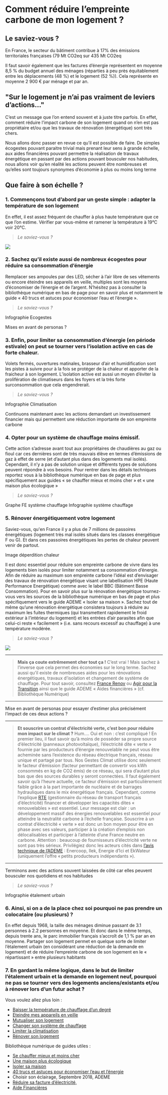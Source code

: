 # **Comment réduire l’empreinte carbone de mon logement ?**

## Le saviez-vous ?
En France, le secteur du bâtiment contribue à 17% des émissions territoriales françaises (79 Mt CO2eq sur 435 Mt CO2eq

 
Il faut savoir également que les factures d’énergie représentent en moyenne 8,5 % du budget annuel des ménages (réparties à peu près équitablement entre les déplacements (48 %) et le logement (52 %)). Cela représente en moyenne 2 900 € par ménage et par an.

## **"Sur le logement je n’ai pas vraiment de leviers d’actions…"**
C’est un message que l’on entend souvent et à juste titre parfois. En effet, comment réduire l’impact carbone de son logement quand on n’en est pas propriétaire et/ou que les travaux de rénovation (énergétique) sont très chers.

Nous allons donc passer en revue ce qu’il est possible de faire. De simples écogestes pouvant paraitre trivial mais prenant leur sens à grande échelle, aux aides financières pouvant permettre la réalisation de travaux énergétique en passant par des actions pouvant bousculer nos habitudes, nous allons voir qu’en réalité les actions peuvent être nombreuses et qu’elles sont toujours synonymes d’économie à plus ou moins long terme

## **Que faire à son échelle ?** 

### 1. Commençons tout d’abord par un geste simple : **adapter la température de son logement**

En effet, il est assez fréquent de chauffer à plus haute température que ce que l’on estime. Vérifier par vous-même et ramener la température à 19°C voir 20°C.

> _Le saviez-vous ?_
> 
![](https://ecolab-data.netlify.app/images/Chiffres-cles_limiter_temperature_logement.png)

### 2. Sachez qu’il existe aussi de nombreux écogestes pour réduire sa consommation d’énergie

Remplacer ses ampoules par des LED, sécher à l’air libre de ses vêtements ou encore éteindre ses appareils en veille, multiples sont les moyens d’économiser de l’énergie et de l’argent. N’hésitez pas à consulter la bibliothèque numérique en bas de page pour en savoir plus et notamment le guide « 40 trucs et astuces pour économiser l’eau et l’énergie ».

> _Le saviez-vous ?_
> 
Infographie Ecogestes

Mises en avant de personas ? 

### 3. Enfin, pour limiter sa consommation d’énergie (en période estivale) on peut **se tourner vers l’isolation active en cas de forte chaleur**. 

Volets fermés, ouvertures matinales, brasseur d’air et humidification sont les pistes à suivre pour à la fois se protéger de la chaleur et apporter de la fraicheur à son logement. L’isolation active est aussi un moyen d’éviter la prolifération de climatiseurs dans les foyers et la très forte surconsommation que cela engendrerait.

> _Le saviez-vous ?_
> 
Infographie Climatisation


Continuons maintenant avec les actions demandant un investissement financier mais qui permettent une réduction importante de son empreinte carbone

### 4. Opter pour un système de chauffage moins émissif. 

Cette action s’adresse avant tout aux propriétaires de chaudières au gaz ou fioul car ces dernières sont de très mauvais élève en termes d’émissions de gaz à effet de serre (et d’autant plus dans des logements mal isolés). Cependant, il n’y a pas de solution unique et différents types de solutions peuvent répondre à vos besoins. Pour rentrer dans les détails techniques reportez vous à la bibliothèque numérique en bas de page et plus spécifiquement aux guides « se chauffer mieux et moins cher » et « une maison plus écologique »

> _Le saviez-vous ?_
> 
Graphe FE système chauffage
Infographie système chauffage

### 5.	Rénover énergétiquement votre logement
Saviez-vous, qu'en France il y a plus de 7 millions de passoires énergétiques (logement très mal isolés situés dans les classes énergétique F ou G). Et dans ces passoires énergétiques les pertes de chaleur peuvent venir de partout. 

Image déperdition chaleur

Il est donc essentiel pour réduire son empreinte carbone de vivre dans les logements bien isolés pour limiter notamment sa consommation d’énergie. Afin de réduire au maximum son empreinte carbone l’idéal est d’envisager des travaux de rénovation énergétique visant une labellisation HPE (Haute Performance Energétique) comme avec le label BBC (Bâtiment Basse Consommation). Pour en savoir plus sur la rénovation énergétique tournez-vous vers les sources de la bibliothèque numérique en bas de page et plus spécifiquement vers le guide ADEME « Isoler sa maison ». Sachez tout de même qu’une rénovation énergétique consistera toujours à réduire au maximum les fuites thermiques (qui transmettent rapidement le froid extérieur à l’intérieur du logement) et les entrées d’air parasites afin que celui-ci reste « facilement » (i.e. sans recours excessif au chauffage) à une température modérée.

> _Le saviez-vous ?_
> 
![](https://ecolab-data.netlify.app/images/Chiffres-cles_renovation_energetique_bati_v2.png)

-------------
> **Mais ça coute extrêmement cher tout ça !**
C’est vrai ! Mais sachez à l’inverse que cela permet des économies sur le long terme. Sachez aussi qu’il existe de nombreuses aides pour les rénovations énergétiques, travaux d’isolation et changement de système de chauffage. Pour tout savoir, consultez [France Renov](https://france-renov.gouv.fr/fr/trouver-un-conseiller) ou [Agir pour la Transition](https://agirpourlatransition.ademe.fr/particuliers/finances/aides-a-renovation) ainsi que le guide ADEME « Aides financières » (cf. Bibliothèque Numérique)
-------------

Mise en avant de personas pour essayer d’estimer plus précisément l’impact de ces deux actions ?

-------------
> **Et souscrire un contrat d’électricité verte, c’est bon pour réduire mon impact sur le climat ?**
Hum…. Oui et non : c’est compliqué !
En premier lieu, il faut savoir qu’à moins de posséder sa propre source d’électricité (panneaux photovoltaïque), l’électricité dite « verte » fournie par les producteurs d’énergie renouvelable ne peut vous être acheminée sans l’existence du réseau électrique français, réseau unique et partagé par tous. Nos Gestes Climat utilise donc seulement le facteur d’émission (facteur permettant de convertir vos kWh consommés en kg de CO2 émis) de ce réseau, qui sera d’autant plus bas que des sources durables y seront connectées. 
Il faut également savoir qu’à l’heure actuelle, ce facteur d’émission est particulièrement faible grâce à la part importante de nucléaire et de barrages hydrauliques dans le mix énergétique français. Cependant, comme l’explique [RTE](https://assets.rte-france.com/prod/public/2021-12/Futurs-Energetiques-2050-principaux-resultats.pdf) (gestionnaire du réseau de transport français d’électricité) financer et développer les capacités dites « renouvelables » est essentiel. Leur message est clair : un développement massif des énergies renouvelables est essentiel pour atteindre la neutralité carbone à l’échelle française. Souscrire à un contrat d’électricité « verte » est donc un bon moyen pour être en phase avec ses valeurs, participer à la création d’emplois non délocalisables et participer à l’atteinte d’une France neutre en carbone.
Attention : beaucoup de fournisseurs d’électricité verte ne sont pas très sérieux. Privilégiez donc les acteurs cités dans [l’avis technique de l’ADEME](https://librairie.ademe.fr/energies-renouvelables-reseaux-et-stockage/1035-offres-d-electricite-verte.html) : Enercoop, Ilek, Energie d’Ici et EkWateur (uniquement l’offre « petits producteurs indépendants »).
-------------

Terminons avec des actions souvent laissées de côté car elles peuvent bousculer nos quotidiens et nos habitudes

> _Le saviez-vous ?_
> 
Infographie étalement urbain

### 6.	Ainsi, si on a de la place chez soi pourquoi ne pas prendre un colocataire (ou plusieurs) ?
En effet depuis 1968, la taille des ménages diminue passant de 3.1 personnes à 2.2 personnes en moyenne. Et donc dans le même temps, depuis trente ans, le parc immobilier français s’accroît de 1,1 % par an en moyenne. Partager son logement permet en quelque sorte de limiter l’étalement urbain (en considérant une réduction de la demande en logement) et de réduire l’empreinte carbone de son logement en le « répartissant » entre plusieurs habitants

### 7.	En gardant la même logique, dans le but de limiter l’étalement urbain et la demande en logement neuf, **pourquoi ne pas se tourner vers des logements anciens/existants et/ou à rénover lors d’un futur achat ?**

Vous voulez allez plus loin :
-	[Baisser la température de chauffage d’un degré](https://nosgestesclimat.fr/actions/plus/logement/r%C3%A9novation-%C3%A9nerg%C3%A9tique)
-	[Eteindre mes appareils en veille](https://nosgestesclimat.fr/actions/plus/logement/%C3%A9teindre-appareils)
-	[Mutualiser son logement](https://nosgestesclimat.fr/actions/plus/logement/mutualiser)
-	[Changer son système de chauffage](https://nosgestesclimat.fr/actions/plus/logement/chaudi%C3%A8re-remplacement)
-	[Limiter la climatisation](https://nosgestesclimat.fr/actions/plus/logement/climatisation/r%C3%A9duction)
-	[Rénover son logement](https://nosgestesclimat.fr/actions/plus/logement/r%C3%A9novation-%C3%A9nerg%C3%A9tique)

Bibliothèque numérique de guides utiles :
-	[Se chauffer mieux et moins cher](https://librairie.ademe.fr/cadic/2222/guide-pratique-chauffer-mieux-moins-cher.pdf?modal=false)
-	[Une maison plus écologique](https://librairie.ademe.fr/urbanisme-et-batiment/1577-une-maison-plus-ecologique-9791029710353.html)
-	[Isoler sa maison](https://librairie.ademe.fr/cadic/2047/guide-pratique-isoler-sa-maison.pdf?modal=false)
-	[40 trucs et astuces pour économiser l’eau et l’énergie](https://librairie.ademe.fr/cadic/1001/guide-pratique-economiser-eau-energie.pdf?modal=false)
-	Choisir son éclairage, Septembre 2018, ADEME
-	[Réduire sa facture d’électricité,](https://librairie.ademe.fr/changement-climatique-et-energie/1966-reduire-sa-facture-d-electricite-9791029708275.html)
-	[Aide Financières](https://librairie.ademe.fr/urbanisme-et-batiment/4108-aides-financieres-2021-9791029717048.html)





